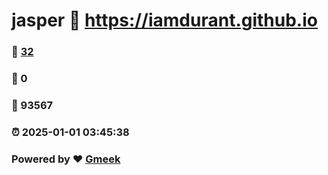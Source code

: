 # jasper :link: https://iamdurant.github.io 
### :page_facing_up: [32](https://iamdurant.github.io/tag.html) 
### :speech_balloon: 0 
### :hibiscus: 93567 
### :alarm_clock: 2025-01-01 03:45:38 
### Powered by :heart: [Gmeek](https://github.com/Meekdai/Gmeek)
